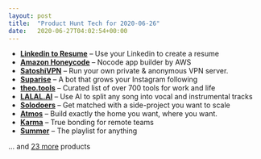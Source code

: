 ```yaml
---
layout: post
title:  "Product Hunt Tech for 2020-06-26"
date:   2020-06-27T04:02:54+00:00
---
```


* **[Linkedin to Resume](https://www.producthunt.com/posts/linkedin-to-resume?utm_campaign=producthunt-api&utm_medium=api-v2&utm_source=Application%3A+Daily+Digest+RSS+v2+%28ID%3A+29748%29)** – Use your Linkedin to create a resume
* **[Amazon Honeycode](https://www.producthunt.com/posts/amazon-honeycode?utm_campaign=producthunt-api&utm_medium=api-v2&utm_source=Application%3A+Daily+Digest+RSS+v2+%28ID%3A+29748%29)** – Nocode app builder by AWS
* **[SatoshiVPN](https://www.producthunt.com/posts/satoshivpn?utm_campaign=producthunt-api&utm_medium=api-v2&utm_source=Application%3A+Daily+Digest+RSS+v2+%28ID%3A+29748%29)** – Run your own private & anonymous VPN server.
* **[Suparise](https://www.producthunt.com/posts/suparise?utm_campaign=producthunt-api&utm_medium=api-v2&utm_source=Application%3A+Daily+Digest+RSS+v2+%28ID%3A+29748%29)** – A bot that grows your Instagram following
* **[theo.tools](https://www.producthunt.com/posts/theo-tools?utm_campaign=producthunt-api&utm_medium=api-v2&utm_source=Application%3A+Daily+Digest+RSS+v2+%28ID%3A+29748%29)** – Curated list of over 700 tools for work and life
* **[LALAL.AI](https://www.producthunt.com/posts/lalal-ai?utm_campaign=producthunt-api&utm_medium=api-v2&utm_source=Application%3A+Daily+Digest+RSS+v2+%28ID%3A+29748%29)** – Use AI to split any song into vocal and instrumental tracks
* **[Solodoers](https://www.producthunt.com/posts/solodoers?utm_campaign=producthunt-api&utm_medium=api-v2&utm_source=Application%3A+Daily+Digest+RSS+v2+%28ID%3A+29748%29)** – Get matched with a side-project you want to scale
* **[Atmos](https://www.producthunt.com/posts/atmos-2?utm_campaign=producthunt-api&utm_medium=api-v2&utm_source=Application%3A+Daily+Digest+RSS+v2+%28ID%3A+29748%29)** – Build exactly the home you want, where you want.
* **[Karma](https://www.producthunt.com/posts/karma-6?utm_campaign=producthunt-api&utm_medium=api-v2&utm_source=Application%3A+Daily+Digest+RSS+v2+%28ID%3A+29748%29)** – True bonding for remote teams
* **[Summer](https://www.producthunt.com/posts/summer?utm_campaign=producthunt-api&utm_medium=api-v2&utm_source=Application%3A+Daily+Digest+RSS+v2+%28ID%3A+29748%29)** – The playlist for anything

… and [23 more](https://www.producthunt.com/tech) products